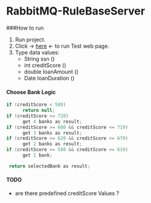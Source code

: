 # RabbitMQ-RuleBaseServer

###How to run


 1. Run project.
 2. Click -> [here](http://localhost:8080/RuleBaseService/RuleBaseService?Tester) <- to run Test web page.
 3. Type data values:
	- String ssn ()
    - int creditScore ()
    - double loanAmount ()
    - Date loanDuration ()

#### Choose Bank Logic

```java
if (creditScore < 580)
      return null;
if (creditScore >= 720)
      get 4 banks as result;
if (creditScore >= 680 && creditScore <= 719)
      get 3 banks as result;
if (creditScore >= 620 && creditScore <= 679)
      get 2 banks as result;
if (creditScore >= 580 && creditScore <= 619)
      get 1 bank;

 return selectedBank as result;
```

#### TODO 
 - are there predefined creditScore Values ?